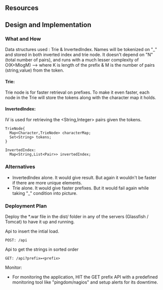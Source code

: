 
## Resources
<Nil>

## Design and Implementation

### What and How

Data structures used : Trie & InvertedIndex. Names will be tokenized on "_" and stored in both inverted index and trie node.
It doesn't depend on "N" (total number of pairs), and runs with a much lesser complexity of O(K+MlogM) --> where K is length of the prefix & M is the number of pairs (string,value) from the token.


#### Trie:
Trie node is for faster retrieval on prefixes. To make it even faster, each node in the Trie will store the tokens along with the character map it holds.

#### InvertedIndex:
IV is used for retrieving the <String,Integer> pairs given the tokens.



```
TrieNode{
  Map<Character,TrieNode> characterMap;
  Set<String> tokens;
}

InvertedIndex:
  Map<String,List<Pair>> invertedIndex;

```

### Alternatives

* InvertedIndex alone. It would give result. But again it wouldn't be faster if there are more unique elements.
* Trie alone. It would give faster prefixes. But it would fail again while taking "_" condition into picture.

### Deployment Plan

Deploy the *.war file in the dist/ folder in any of the servers (Glassfish / Tomcat) to have it up and running.

Api to insert the intial load.
```
POST: /api
```

Api to get the strings in sorted order
```
GET: /api?prefix=<prefix>
```

Monitor:

* For monitoring the application, HIT the GET prefix API with a predefined monitoring tool like "pingdom/nagios" and setup alerts for its downtime.
